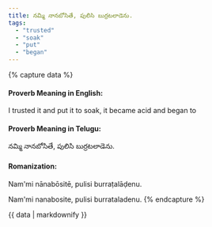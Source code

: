 ```yaml
---
title: నమ్మి నానబోసితే, పులిసి బుర్రటలాడెను.
tags:
  - "trusted"
  - "soak"
  - "put"
  - "began"
---
```


{% capture data %}
#### Proverb Meaning in English:
I trusted it and put it to soak, it became acid and began to

#### Proverb Meaning in Telugu:
నమ్మి నానబోసితే, పులిసి బుర్రటలాడెను.

#### Romanization:
Nam'mi nānabōsitē, pulisi burraṭalāḍenu.

Nam'mi nanabosite, pulisi burrataladenu.
{% endcapture %}

{{ data | markdownify }}

